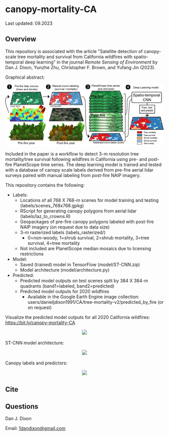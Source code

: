 # canopy-mortality-CA

Last updated: 09.2023

Overview
--------

This repository is associated with the article "Satellite detection of canopy-scale tree mortality and survival from California wildfires with spatio-temporal deep learning" in the journal *Remote Sensing of Environment* by Dan J. Dixon, Yunzhe Zhu, Christopher F. Brown, and Yufang Jin (2023). 

Graphical abstract:
<p align="center">
  <img src="figs/graphical_abstract.jpg" />
</p>

Included in the paper is a workflow to detect 3-m resolution tree mortality/tree survival following wildfires in California using pre- and post-fire PlanetScope time series. The deep learning model is trained and tested with a database of canopy scale labels derived from pre-fire aerial lidar surveys paired with manual labeling from post-fire NAIP imagery. 

This repository contains the following:
- Labels:
    - Locations of all 768 X 768-m scenes for model training and testing (labels/scenes_768x768.gpkg) 
    - RScript for generating canopy polygons from aerial lidar (labels/laz_to_crowns.R)
    - Geopackages of pre-fire canopy polygons labeled with post-fire NAIP imagery (on request due to data size)
    - 3-m rasterized labels (labels_rasterized/)
        - 0=non-woody, 1=shrub survival, 2=shrub mortality, 3=tree survival, 4=tree mortality
    - Not included are PlanetScope median mosaics due to licensing restrictions
- Model:
    - Saved (trained) model in TensorFlow (model/ST-CNN.zip)
    - Model architecture (model/architecture.py)
- Predicted:
    - Predicted model outputs on test scenes split by 384 X 384-m quadrants (band1=labeled, band2=predicted)
    - Predicted model outputs for 2020 wildfires
        - Available in the Google Earth Engine image collection: users/danieljdixon1991/CA/tree-mortality-v2/predicted_by_fire (or on request)

Visualize the predicted model outputs for all 2020 California wildfires: https://bit.ly/canopy-mortality-CA
<p align="center">
  <img src="figs/example.gif" />
</p>

ST-CNN model architecture:
<p align="center">
  <img src="figs/fig5-architecture.jpg.jpg" />
</p>

Canopy labels and predictors:
<p align="center">
  <img src="figs/fig4-datashow.png" />
</p>


Cite
--------


Questions
--------
Dan J. Dixon

Email: 1dandixon@gmail.com
